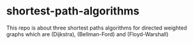# shortest-path-algorithms
This repo is about three shortest paths algorithms for directed weighted graphs which are (Dijkstra), (Bellman-Ford) and (Floyd-Warshall)
